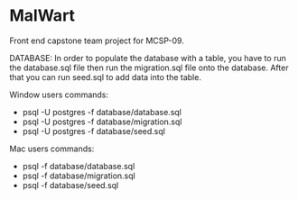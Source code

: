 # MalWart
Front end capstone team project for MCSP-09.

DATABASE:
In order to populate the database with a table, you have to run the database.sql file then run the migration.sql file onto the database. After that you can run seed.sql to add data into the table.

Window users commands: 
- psql -U postgres -f database/database.sql
- psql -U postgres -f database/migration.sql
- psql -U postgres -f database/seed.sql

Mac users commands: 
- psql -f database/database.sql
- psql -f database/migration.sql
- psql -f database/seed.sql

